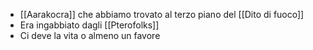 - [[Aarakocra]] che abbiamo trovato al terzo piano del [[Dito di fuoco]]
- Era ingabbiato dagli [[Pterofolks]]
- Ci deve la vita o almeno un favore